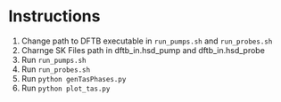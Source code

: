 # Instructions

1. Change path to DFTB executable in `run_pumps.sh` and `run_probes.sh`
2. Charnge SK Files path in dftb_in.hsd_pump and dftb_in.hsd_probe
3. Run `run_pumps.sh`
3. Run `run_probes.sh`
4. Run `python genTasPhases.py`
5. Run `python plot_tas.py`
